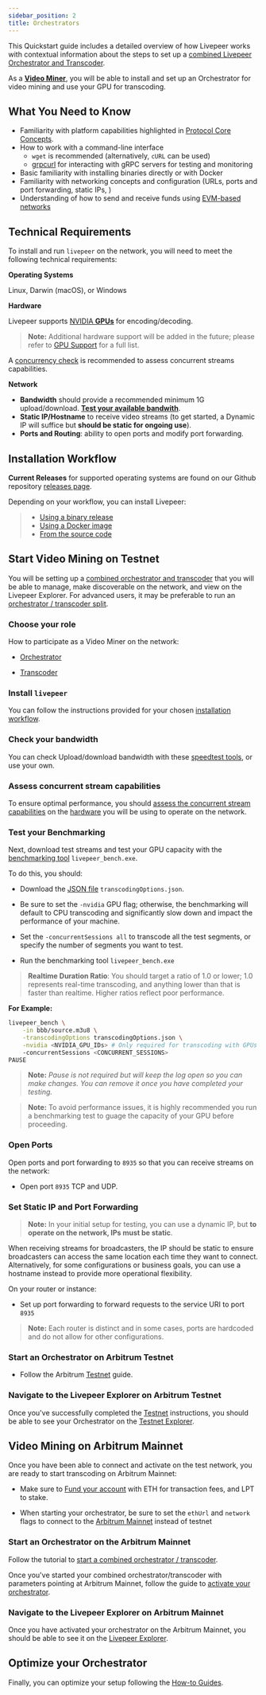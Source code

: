 ```yaml
---
sidebar_position: 2
title: Orchestrators
---
```


This Quickstart guide includes a detailed overview of how Livepeer works with contextual information about the steps to set up a [combined Livepeer Orchestrator and Transcoder](/video-miners/core-concepts/architecture).

As a [**Video Miner**](/video-miners/core-concepts/roles-and-responsibilities), you will be able to install and set up an Orchestrator for video mining and use your GPU for transcoding.
 
## What You Need to Know

- Familiarity with platform capabilities highlighted in [Protocol Core Concepts](/protocol/core-concepts/).
- How to work with a command-line interface
    -  `wget` is recommended (alternatively, `cURL`  can be used)
    - [grpcurl](https://github.com/fullstorydev/grpcurl#grpcurl) for interacting with gRPC servers for testing and monitoring
- Basic familiarity with installing binaries directly or with Docker
- Familiarity with networking concepts and configuration (URLs, ports and port forwarding, static IPs, )
- Understanding of how to send and receive funds using [EVM-based networks](/installation/connect-to-ethereum)    

## Technical Requirements

To install and run `livepeer` on the network, you will need to meet the following technical requirements:  

**Operating Systems** 

Linux, Darwin (macOS), or Windows

**Hardware** 

Livepeer supports [NVIDIA **GPUs**](/video-miners/reference/gpu-support) for encoding/decoding. 

> **Note:** Additional hardware support will be added in the future; please refer to [GPU Support](/video-miners/reference/gpu-support) for a full list. 

A [concurrency check](/video-miners/reference/concurrency-check) is recommended to assess concurrent streams capabilities.

**Network** 

- **Bandwidth** should provide a recommended minimum 1G upload/download. [**Test your available bandwith**](/video-miners/reference/bandwidth).
- **Static IP/Hostname** to receive video streams 
(to get started, a Dynamic IP will suffice but **should be static for ongoing use**).
- **Ports and Routing**: ability to open ports and modify port forwarding.

## Installation Workflow

**Current Releases** for supported operating systems are found on our Github repository [releases page](https://github.com/livepeer/go-livepeer/releases).

Depending on your workflow, you can install Livepeer:
> * [Using a binary release](/installation/install-livepeer/binary-release)
> * [Using a Docker image](/installation/install-livepeer/docker)
> * [From the source code](/installation/install-livepeer/installing-for-development)

## Start Video Mining on Testnet

You will be setting up a [combined orchestrator and transcoder](video-miners/how-to-guides/o-t-split) that you will be able to manage, make discoverable on the network, and view on the Livepeer Explorer. For advanced users, it may be preferable to run an [orchestrator / transcoder split](video-miners/how-to-guides/o-t-split).

### Choose your role

How to participate as a Video Miner on the network:

- [Orchestrator](/video-miners/core-concepts/roles-and-responsibilities#types-of-video-miners)
    
- [Transcoder](/video-miners/core-concepts/roles-and-responsibilities#types-of-video-miners)


### Install `livepeer`

You can follow the instructions provided for your chosen [installation workflow](#installation-workflow).


### Check your bandwidth

You can check Upload/download bandwidth with these [speedtest tools](/video-miners/reference/bandwidth), or use your own.

### Assess concurrent stream capabilities

To ensure optimal performance, you should [assess the concurrent stream capabilities](/video-miners/reference/concurrency-check) on the [hardware](/video-miners/reference/gpu-support) you will be using to operate on the network.

### Test your Benchmarking

Next, download test streams and test your GPU capacity with the [benchmarking tool](/video-miners/how-to-guides/benchmarking) `livepeer_bench.exe`.

To do this, you should:

- Download the [JSON file](https://github.com/livepeer/go-livepeer/blob/master/cmd/livepeer_bench/transcodingOptions.json) `transcodingOptions.json`.

- Be sure to set the `-nvidia` GPU flag; otherwise, the benchmarking will default to CPU transcoding and significantly slow down and impact the performance of your machine.

-  Set the `-concurrentSessions all` to transcode all the test segments, or specify the number of segments you want to test.

- Run the benchmarking tool `livepeer_bench.exe` 

> **Realtime Duration Ratio**: You should target a ratio of 1.0 or lower; 1.0 represents real-time transcoding, and anything lower than that is faster than realtime. Higher ratios reflect poor performance.


**For Example:**

```bash
livepeer_bench \
    -in bbb/source.m3u8 \
    -transcodingOptions transcodingOptions.json \
    -nvidia <NVIDIA_GPU_IDs> # Only required for transcoding with GPUs
    -concurrentSessions <CONCURRENT_SESSIONS>
PAUSE    
```
> **Note:** *Pause is not required but will keep the log open so you can make changes. You can remove it once you have completed your testing.*

> **Note:** To avoid performance issues, it is highly recommended you run a benchmarking test to guage the capacity of your GPU before proceeding.

###  Open Ports

Open ports and port forwarding to `8935` so that you can receive streams on the network:

- Open port `8935` TCP and UDP.

### Set Static IP and Port Forwarding

> **Note:** In your initial setup for testing, you can use a dynamic IP, but **to operate on the network, IPs must be static**.

When receiving streams for broadcasters, the IP should be static to ensure broadcasters can access the same location each time they want to connect. Alternatively, for some configurations or business goals, you can use a hostname instead to provide more operational flexibility. 

On your router or instance:

- Set up port forwarding to forward requests to the service URI to port `8935`

> **Note:** Each router is distinct and in some cases, ports are hardcoded and do not allow for other configurations.

### Start an Orchestrator on Arbitrum Testnet

- Follow the Arbitrum [Testnet](/video-miners/getting-started/testing/testnet) guide.
 
### Navigate to the Livepeer Explorer on Arbitrum Testnet

 Once you've successfully completed the [Testnet](/video-miners/getting-started/testing/testnet) instructions, you should be able to see your Orchestrator on the [Testnet Explorer](https://arbitrum-rinkeby.explorer.livepeer.org/orchestrators).

## Video Mining on Arbitrum Mainnet

Once you have been able to connect and activate on the test network, you are ready to start transcoding on Arbitrum Mainnet:

- Make sure to [Fund your account](/video-miners/getting-started/activation#fund-your-account-with-eth-and-lpt) with ETH for transaction fees, and LPT to stake.

- When starting your orchestrator, be sure to set the `ethUrl` and `network` flags to connect to the [Arbitrum Mainnet](http:///installation/connect-to-ethereum) instead of testnet

### Start an Orchestrator on the Arbitrum Mainnet

Follow the tutorial to [start a combined orchestrator / transcoder](/video-miners/getting-started/activation#start-a-combined-orchestrator-and-transcoder).

Once you've started your combined orchestrator/transcoder with parameters pointing at Arbitrum Mainnet, follow the guide to [activate your orchestrator](/video-miners/getting-started/activation#activate).

### Navigate to the Livepeer Explorer on Arbitrum Mainnet

Once you have activated your orchestrator on the Arbitrum Mainnet, you should be able to see it on the [Livepeer Explorer](https://explorer.livepeer.org/leaderboard). 

## Optimize your Orchestrator

Finally, you can optimize your setup following the [How-to Guides](/video-miners/how-to-guides/).


